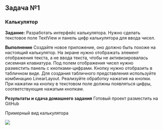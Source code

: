 
## Задача №1
### Калькулятор


**Задание:**
Разработать интерфейс калькулятора.
Нужно сделать текстовое поле TextView и панель цифр калькулятора для ввода чисел.



**Выполнение**
Создайте новое приложение, оно должно быть похоже на настоящий калькулятор.
На экране нужно отображать элемент отображения текста, а не ввода текста, чтобы не активизировалась сисемная клавиатура.
Под полем отображения чисел нужно разместить панель с кнопками-цифрами. Кнопку нужно отобразить в табличном виде.
Для создания табличного представления используйте комбинацию LinearLayout.
Реализуйте обработку нажатия на кнопки. При нажатии на кнопку в текстовом поле должны появляться цифры, соответствующие нажатым кнопкам.




**Результаты и сдача домашнего задания**
Готовый проект разместить на GitHub

Примерный вид калькулятора

![](https://i.imgur.com/4wZ5bk6.png)

